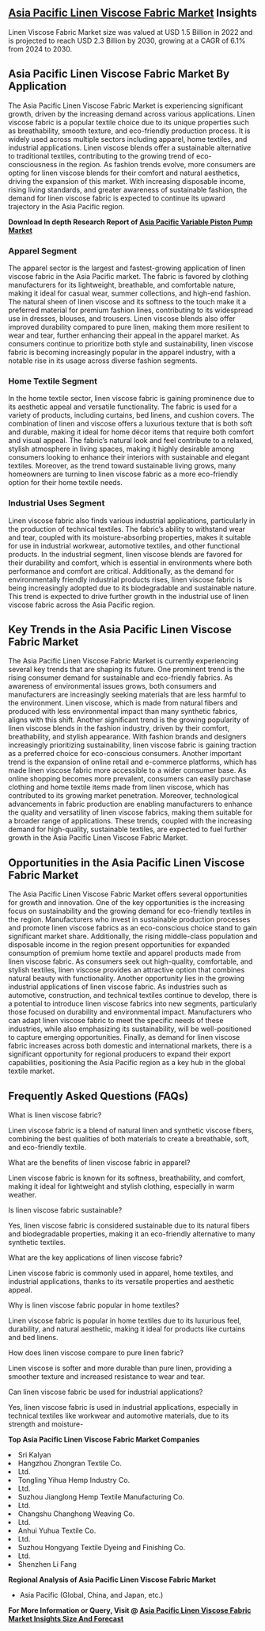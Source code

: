 <h2><a href="https://www.verifiedmarketreports.com/download-sample/?rid=452286&amp;utm_source=Github-Feb&amp;utm_medium=225" target="_blank">Asia Pacific Linen Viscose Fabric Market</a> Insights</h2><p>Linen Viscose Fabric Market size was valued at USD 1.5 Billion in 2022 and is projected to reach USD 2.3 Billion by 2030, growing at a CAGR of 6.1% from 2024 to 2030.</p><p><h2>Asia Pacific Linen Viscose Fabric Market By Application</h2> The Asia Pacific Linen Viscose Fabric Market is experiencing significant growth, driven by the increasing demand across various applications. Linen viscose fabric is a popular textile choice due to its unique properties such as breathability, smooth texture, and eco-friendly production process. It is widely used across multiple sectors including apparel, home textiles, and industrial applications. Linen viscose blends offer a sustainable alternative to traditional textiles, contributing to the growing trend of eco-consciousness in the region. As fashion trends evolve, more consumers are opting for linen viscose blends for their comfort and natural aesthetics, driving the expansion of this market. With increasing disposable income, rising living standards, and greater awareness of sustainable fashion, the demand for linen viscose fabric is expected to continue its upward trajectory in the Asia Pacific region. <p><strong>Download In depth Research Report of <a href="https://www.verifiedmarketreports.com/download-sample/?rid=236118&amp;utm_source=Pulse-Dec&amp;utm_medium=225" target="_blank">Asia Pacific Variable Piston Pump Market</a></strong></p> <h3>Apparel Segment</h3> The apparel sector is the largest and fastest-growing application of linen viscose fabric in the Asia Pacific market. The fabric is favored by clothing manufacturers for its lightweight, breathable, and comfortable nature, making it ideal for casual wear, summer collections, and high-end fashion. The natural sheen of linen viscose and its softness to the touch make it a preferred material for premium fashion lines, contributing to its widespread use in dresses, blouses, and trousers. Linen viscose blends also offer improved durability compared to pure linen, making them more resilient to wear and tear, further enhancing their appeal in the apparel market. As consumers continue to prioritize both style and sustainability, linen viscose fabric is becoming increasingly popular in the apparel industry, with a notable rise in its usage across diverse fashion segments. <h3>Home Textile Segment</h3> In the home textile sector, linen viscose fabric is gaining prominence due to its aesthetic appeal and versatile functionality. The fabric is used for a variety of products, including curtains, bed linens, and cushion covers. The combination of linen and viscose offers a luxurious texture that is both soft and durable, making it ideal for home décor items that require both comfort and visual appeal. The fabric’s natural look and feel contribute to a relaxed, stylish atmosphere in living spaces, making it highly desirable among consumers looking to enhance their interiors with sustainable and elegant textiles. Moreover, as the trend toward sustainable living grows, many homeowners are turning to linen viscose fabric as a more eco-friendly option for their home textile needs. <h3>Industrial Uses Segment</h3> Linen viscose fabric also finds various industrial applications, particularly in the production of technical textiles. The fabric’s ability to withstand wear and tear, coupled with its moisture-absorbing properties, makes it suitable for use in industrial workwear, automotive textiles, and other functional products. In the industrial segment, linen viscose blends are favored for their durability and comfort, which is essential in environments where both performance and comfort are critical. Additionally, as the demand for environmentally friendly industrial products rises, linen viscose fabric is being increasingly adopted due to its biodegradable and sustainable nature. This trend is expected to drive further growth in the industrial use of linen viscose fabric across the Asia Pacific region. <h2>Key Trends in the Asia Pacific Linen Viscose Fabric Market</h2> The Asia Pacific Linen Viscose Fabric Market is currently experiencing several key trends that are shaping its future. One prominent trend is the rising consumer demand for sustainable and eco-friendly fabrics. As awareness of environmental issues grows, both consumers and manufacturers are increasingly seeking materials that are less harmful to the environment. Linen viscose, which is made from natural fibers and produced with less environmental impact than many synthetic fabrics, aligns with this shift. Another significant trend is the growing popularity of linen viscose blends in the fashion industry, driven by their comfort, breathability, and stylish appearance. With fashion brands and designers increasingly prioritizing sustainability, linen viscose fabric is gaining traction as a preferred choice for eco-conscious consumers. Another important trend is the expansion of online retail and e-commerce platforms, which has made linen viscose fabric more accessible to a wider consumer base. As online shopping becomes more prevalent, consumers can easily purchase clothing and home textile items made from linen viscose, which has contributed to its growing market penetration. Moreover, technological advancements in fabric production are enabling manufacturers to enhance the quality and versatility of linen viscose fabrics, making them suitable for a broader range of applications. These trends, coupled with the increasing demand for high-quality, sustainable textiles, are expected to fuel further growth in the Asia Pacific Linen Viscose Fabric Market. <h2>Opportunities in the Asia Pacific Linen Viscose Fabric Market</h2> The Asia Pacific Linen Viscose Fabric Market offers several opportunities for growth and innovation. One of the key opportunities is the increasing focus on sustainability and the growing demand for eco-friendly textiles in the region. Manufacturers who invest in sustainable production processes and promote linen viscose fabrics as an eco-conscious choice stand to gain significant market share. Additionally, the rising middle-class population and disposable income in the region present opportunities for expanded consumption of premium home textile and apparel products made from linen viscose fabric. As consumers seek out high-quality, comfortable, and stylish textiles, linen viscose provides an attractive option that combines natural beauty with functionality. Another opportunity lies in the growing industrial applications of linen viscose fabric. As industries such as automotive, construction, and technical textiles continue to develop, there is a potential to introduce linen viscose fabrics into new segments, particularly those focused on durability and environmental impact. Manufacturers who can adapt linen viscose fabric to meet the specific needs of these industries, while also emphasizing its sustainability, will be well-positioned to capture emerging opportunities. Finally, as demand for linen viscose fabric increases across both domestic and international markets, there is a significant opportunity for regional producers to expand their export capabilities, positioning the Asia Pacific region as a key hub in the global textile market. <h2>Frequently Asked Questions (FAQs)</h2> <p>What is linen viscose fabric?</p> <p>Linen viscose fabric is a blend of natural linen and synthetic viscose fibers, combining the best qualities of both materials to create a breathable, soft, and eco-friendly textile.</p> <p>What are the benefits of linen viscose fabric in apparel?</p> <p>Linen viscose fabric is known for its softness, breathability, and comfort, making it ideal for lightweight and stylish clothing, especially in warm weather.</p> <p>Is linen viscose fabric sustainable?</p> <p>Yes, linen viscose fabric is considered sustainable due to its natural fibers and biodegradable properties, making it an eco-friendly alternative to many synthetic textiles.</p> <p>What are the key applications of linen viscose fabric?</p> <p>Linen viscose fabric is commonly used in apparel, home textiles, and industrial applications, thanks to its versatile properties and aesthetic appeal.</p> <p>Why is linen viscose fabric popular in home textiles?</p> <p>Linen viscose fabric is popular in home textiles due to its luxurious feel, durability, and natural aesthetic, making it ideal for products like curtains and bed linens.</p> <p>How does linen viscose compare to pure linen fabric?</p> <p>Linen viscose is softer and more durable than pure linen, providing a smoother texture and increased resistance to wear and tear.</p> <p>Can linen viscose fabric be used for industrial applications?</p> <p>Yes, linen viscose fabric is used in industrial applications, especially in technical textiles like workwear and automotive materials, due to its strength and moisture-</p><p><strong>Top Asia Pacific Linen Viscose Fabric Market Companies</strong></p><div data-test-id=""><p><li>Sri Kalyan</li><li> Hangzhou Zhongran Textile Co.</li><li> Ltd.</li><li> Tongling Yihua Hemp Industry Co.</li><li> Ltd.</li><li> Suzhou Jianglong Hemp Textile Manufacturing Co.</li><li> Ltd.</li><li> Changshu Changhong Weaving Co.</li><li> Ltd.</li><li> Anhui Yuhua Textile Co.</li><li> Ltd.</li><li> Suzhou Hongyang Textile Dyeing and Finishing Co.</li><li> Ltd.</li><li> Shenzhen Li Fang</li></p><div><strong>Regional Analysis of&nbsp;Asia Pacific Linen Viscose Fabric Market</strong></div><ul><li dir="ltr"><p dir="ltr">Asia Pacific (Global, China, and Japan, etc.)</p></li></ul><p><strong>For More Information or Query, Visit @&nbsp;</strong><strong><a href="https://www.verifiedmarketreports.com/product/linen-viscose-fabric-market/?utm_source=Github-Feb&amp;utm_medium=225" target="_blank">Asia Pacific Linen Viscose Fabric Market Insights Size And Forecast</a></strong></p></div><h2>&nbsp;</h2><div data-test-id="">&nbsp;</div>
